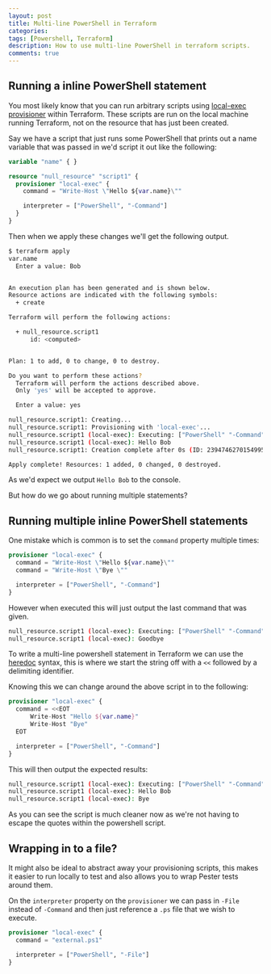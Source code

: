```yaml
---
layout: post
title: Multi-line PowerShell in Terraform
categories:
tags: [Powershell, Terraform]
description: How to use multi-line PowerShell in terraform scripts.
comments: true
---
```


## Running a inline PowerShell statement

You most likely know that you can run arbitrary scripts using [local-exec provisioner](https://www.terraform.io/docs/provisioners/local-exec.html) within Terraform. These scripts are run on the local machine running Terraform, not on the resource that has just been created.

Say we have a script that just runs some PowerShell that prints out a name variable that was passed in we'd script it out like the following:

```terraform
variable "name" { }

resource "null_resource" "script1" {
  provisioner "local-exec" {
    command = "Write-Host \"Hello ${var.name}\""

    interpreter = ["PowerShell", "-Command"]
  }
}
```

Then when we apply these changes we'll get the following output.

```bash
$ terraform apply
var.name
  Enter a value: Bob


An execution plan has been generated and is shown below.
Resource actions are indicated with the following symbols:
  + create

Terraform will perform the following actions:

  + null_resource.script1
      id: <computed>


Plan: 1 to add, 0 to change, 0 to destroy.

Do you want to perform these actions?
  Terraform will perform the actions described above.
  Only 'yes' will be accepted to approve.

  Enter a value: yes

null_resource.script1: Creating...
null_resource.script1: Provisioning with 'local-exec'...
null_resource.script1 (local-exec): Executing: ["PowerShell" "-Command" "Write-Host \"Hello Bob\""]
null_resource.script1 (local-exec): Hello Bob
null_resource.script1: Creation complete after 0s (ID: 2394746270154995733)

Apply complete! Resources: 1 added, 0 changed, 0 destroyed.
```

As we'd expect we output `Hello Bob` to the console.

But how do we go about running multiple statements?

## Running multiple inline PowerShell statements

One mistake which is common is to set the `command` property multiple times:

```terraform
provisioner "local-exec" {
  command = "Write-Host \"Hello ${var.name}\""
  command = "Write-Host \"Bye \""

  interpreter = ["PowerShell", "-Command"]
}
```

However when executed this will just output the last command that was given.

```bash
null_resource.script1 (local-exec): Executing: ["PowerShell" "-Command" "Write-Host \"Goodbye\""]
null_resource.script1 (local-exec): Goodbye
```

To write a multi-line powershell statement in Terraform we can use the [heredoc](https://en.wikipedia.org/wiki/Here_document) syntax, this is where we start the string off with a `<<` followed by a delimiting identifier.

Knowing this we can change around the above script in to the following:

```terraform
provisioner "local-exec" {
  command = <<EOT
      Write-Host "Hello ${var.name}"
      Write-Host "Bye"
  EOT

  interpreter = ["PowerShell", "-Command"]
}
```

This will then output the expected results:

```bash
null_resource.script1 (local-exec): Executing: ["PowerShell" "-Command" "      Write-Host \"Hello Bob\"\n      Write-Host \"Bye\"\n    "]
null_resource.script1 (local-exec): Hello Bob
null_resource.script1 (local-exec): Bye
```

As you can see the script is much cleaner now as we're not having to escape the quotes within the powershell script.

## Wrapping in to a file?

It might also be ideal to abstract away your provisioning scripts, this makes it easier to run locally to test and also allows you to wrap Pester tests around them.

On the `interpreter` property on the `provisioner` we can pass in `-File` instead of `-Command` and then just reference a `.ps` file that we wish to execute.

```terraform
provisioner "local-exec" {
  command = "external.ps1"

  interpreter = ["PowerShell", "-File"]
}
```